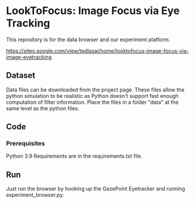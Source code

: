 # LookToFocus: Image Focus via Eye Tracking
This repository is for the data browser and our experiment platform.

https://sites.google.com/view/tedlasai/home/looktofocus-image-focus-via-image-eyetracking

## Dataset
Data files can be downloaded from the project page. These files allow the python simulation to be realistic as Python doesn't support fast enough computation of filter information.
Place the files in a folder "data" at the same level as the python files.

## Code
### Prerequisites
Python 3.9
Requirements are in the requirements.txt file.

## Run
Just run the browser by hooking up the GazePoint Eyetracker and running experiment_browser.py.

